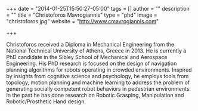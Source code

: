 +++
date = "2014-01-25T15:50:27-05:00"
tags = []
author = ""
description = ""
title = "Christoforos Mavrogiannis"
type = "phd"
image = "christoforos.jpg"
website = "http://www.cmavrogiannis.com"


+++

Christoforos received a Diploma in Mechanical Engineering from the National Technical University of Athens, Greece in 2013. He is currently a PhD candidate in the Sibley School of Mechanical and Aerospace Engineering.  His PhD research is focused on the design of navigation planning algorithms for robots operating in crowded environments. Inspired by insights from cognitive science and psychology, he employs tools from topology, motion planning and machine learning to address the problem of generating socially competent robot behaviors in pedestrian environments. In the past he has done research on Robotic Grasping, Manipulation and Robotic/Prosthetic Hand design.


